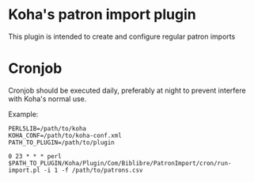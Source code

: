 # Koha's patron import plugin

This plugin is intended to create and configure regular patron imports

# Cronjob

Cronjob should be executed daily, preferably at night to prevent 
interfere with Koha's normal use.

Example:

```
PERL5LIB=/path/to/koha
KOHA_CONF=/path/to/koha-conf.xml
PATH_TO_PLUGIN=/path/to/plugin

0 23 * * * perl $PATH_TO_PLUGIN/Koha/Plugin/Com/Biblibre/PatronImport/cron/run-import.pl -i 1 -f /path/to/patrons.csv
```
